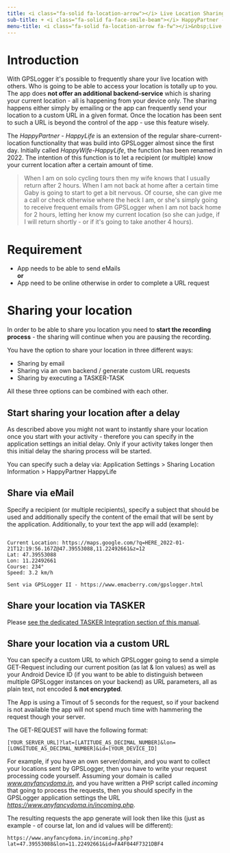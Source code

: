 ```yaml
---
title: <i class="fa-solid fa-location-arrow"></i> Live Location Sharing
sub-title: + <i class="fa-solid fa-face-smile-beam"></i> HappyPartner - HappyLife
menu-title: <i class="fa-solid fa-location-arrow fa-fw"></i>&nbsp;Live Sharing
---
```

# Introduction

With GPSLogger it's possible to frequently share your live location with others. Who is going to be able to access your
location is totally up to you. The app does **not offer an additional backend-service** which is sharing your current
location - all is happening from your device only. The sharing happens either simply by emailing or the app can
frequently send your location to a custom URL in a given format. Once the location has been sent to such a URL is beyond
the control of the app - use this feature wisely.

The _HappyPartner - HappyLife_ is an extension of the regular share-current-location functionality that was build into
GPSLogger almost since the first day. Initially called _HappyWife-HappyLife_, the function has been renamed in 2022. The
intention of this function is to let a recipient (or multiple) know your current location after a certain amount of
time.

> When I am on solo cycling tours then my wife knows that I usually return after 2 hours. When I am not back at home
> after a certain time Gaby is going to start to get a bit nervous. Of course, she can give me a call or check otherwise
> where the heck I am, or she's simply going to receive frequent emails from GPSLogger when I am not back home for
> 2 hours, letting her know my current location (so she can judge, if I will return shortly - or if it's going to
> take another 4 hours).

# Requirement 
- App needs to be able to send eMails
<br/>**or**<br/> 
- App need to be online otherwise in order to complete a URL request
 
# Sharing your location

In order to be able to share you location you need to **start the recording process** - the sharing will continue when
you are pausing the recording.

You have the option to share your location in three different ways: 
- Sharing by email
- Sharing via an own backend / generate custom URL requests
- Sharing by executing a TASKER-TASK

<i class="fa-solid fa-hand-point-up fa-fw"></i> All these three options can be combined with each other.

## Start sharing your location after a delay

As described above you might not want to instantly share your location once you start with your activity - therefore you
can specify in the application settings an initial delay. Only if your activity takes longer then this initial delay the
sharing process will be started.

You can specify such a delay via: Application Settings > Sharing Location Information > HappyPartner HappyLife

## Share via eMail

Specify a recipient (or multiple recipients), specify a subject that should be used and additionally specify the content
of the email that will be sent by the application. Additionally, to your text the app will add (example):

```mail

Current Location: https://maps.google.com/?q=HERE_2022-01-21T12:19:56.167Z@47.39553088,11.22492661&z=12
Lat: 47.39553088
Lon: 11.22492661
Course: 234°
Speed: 3.2 km/h

Sent via GPSLogger II - https://www.emacberry.com/gpslogger.html
```

## Share your location via TASKER

Please [see the dedicated TASKER Integration section of this manual](../3900-tasker/#share).

## Share your location via a custom URL

You can specify a custom URL to which GPSLogger going to send a simple GET-Request including our current position (as
lat & lon values) as well as your Android Device ID (if you want to be able to distinguish between multiple GPSLogger
instances on your backend) as URL parameters, all as plain text, not encoded & **not encrypted**.

The App is using a Timout of 5 seconds for the request, so if your backend is not available the app will not spend much
time with hammering the request though your server.

The GET-REQUEST will have the following format:

`[YOUR_SERVER_URL]?lat=[LATITUDE_AS_DECIMAL_NUMBER]&lon=[LONGITUDE_AS_DECIMAL_NUMBER]&id=[YOUR_DEVICE_ID]`

For example, if you have an own server/domain, and you want to collect your locations sent by GPSLogger, then you have
to write your request processing code yourself. Assuming your domain is called _www.anyfancydoma.in_, and you have
written a PHP script called _incoming_ that going to process the requests, then you should specify in the GPSLogger
application settings the URL _https://www.anyfancydoma.in/incoming.php_.

The resulting requests the app generate will look then like this (just as example - of course lat, lon and id values
will be different): 

`https://www.anyfancydoma.in/incoming.php?lat=47.39553088&lon=11.22492661&id=FA4F044F7321DBF4`